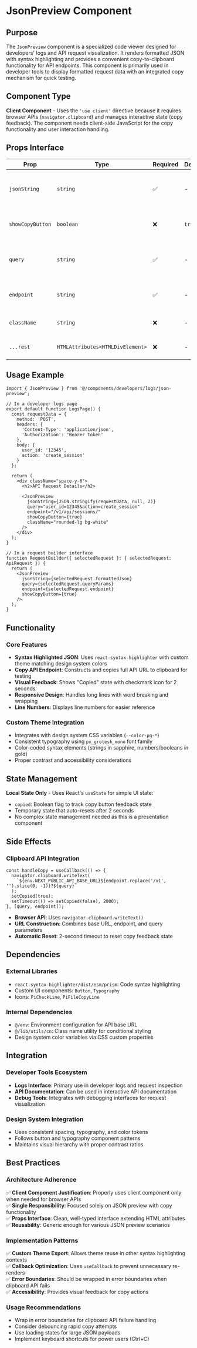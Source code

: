 # JsonPreview Component

## Purpose

The `JsonPreview` component is a specialized code viewer designed for developers' logs and API request visualization. It renders formatted JSON with syntax highlighting and provides a convenient copy-to-clipboard functionality for API endpoints. This component is primarily used in developer tools to display formatted request data with an integrated copy mechanism for quick testing.

## Component Type

**Client Component** - Uses the `'use client'` directive because it requires browser APIs (`navigator.clipboard`) and manages interactive state (copy feedback). The component needs client-side JavaScript for the copy functionality and user interaction handling.

## Props Interface

| Prop | Type | Required | Default | Description |
|------|------|----------|---------|-------------|
| `jsonString` | `string` | ✅ | - | The JSON string to be displayed with syntax highlighting |
| `showCopyButton` | `boolean` | ❌ | `true` | Controls visibility of the copy button |
| `query` | `string` | ✅ | - | Query parameters for the API request URL construction |
| `endpoint` | `string` | ✅ | - | API endpoint path for URL construction |
| `className` | `string` | ❌ | - | Additional CSS classes for styling |
| `...rest` | `HTMLAttributes<HTMLDivElement>` | ❌ | - | Standard HTML div attributes |

## Usage Example

```tsx
import { JsonPreview } from '@/components/developers/logs/json-preview';

// In a developer logs page
export default function LogsPage() {
  const requestData = {
    method: 'POST',
    headers: {
      'Content-Type': 'application/json',
      'Authorization': 'Bearer token'
    },
    body: {
      user_id: '12345',
      action: 'create_session'
    }
  };

  return (
    <div className="space-y-6">
      <h2>API Request Details</h2>
      
      <JsonPreview
        jsonString={JSON.stringify(requestData, null, 2)}
        query="user_id=12345&action=create_session"
        endpoint="/v1/api/sessions/"
        showCopyButton={true}
        className="rounded-lg bg-white"
      />
    </div>
  );
}

// In a request builder interface
function RequestBuilder({ selectedRequest }: { selectedRequest: ApiRequest }) {
  return (
    <JsonPreview
      jsonString={selectedRequest.formattedJson}
      query={selectedRequest.queryParams}
      endpoint={selectedRequest.endpoint}
      showCopyButton={true}
    />
  );
}
```

## Functionality

### Core Features
- **Syntax Highlighted JSON**: Uses `react-syntax-highlighter` with custom theme matching design system colors
- **Copy API Endpoint**: Constructs and copies full API URL to clipboard for testing
- **Visual Feedback**: Shows "Copied" state with checkmark icon for 2 seconds
- **Responsive Design**: Handles long lines with word breaking and wrapping
- **Line Numbers**: Displays line numbers for easier reference

### Custom Theme Integration
- Integrates with design system CSS variables (`--color-pg-*`)
- Consistent typography using `px_grotesk_mono` font family
- Color-coded syntax elements (strings in sapphire, numbers/booleans in gold)
- Proper contrast and accessibility considerations

## State Management

**Local State Only** - Uses React's `useState` for simple UI state:
- `copied`: Boolean flag to track copy button feedback state
- Temporary state that auto-resets after 2 seconds
- No complex state management needed as this is a presentation component

## Side Effects

### Clipboard API Integration
```tsx
const handleCopy = useCallback(() => {
  navigator.clipboard.writeText(
    `${env.NEXT_PUBLIC_API_BASE_URL}${endpoint.replace('/v1', '').slice(0, -1)}?${query}`
  );
  setCopied(true);
  setTimeout(() => setCopied(false), 2000);
}, [query, endpoint]);
```

- **Browser API**: Uses `navigator.clipboard.writeText()`
- **URL Construction**: Combines base URL, endpoint, and query parameters
- **Automatic Reset**: 2-second timeout to reset copy feedback state

## Dependencies

### External Libraries
- `react-syntax-highlighter/dist/esm/prism`: Code syntax highlighting
- Custom UI components: `Button`, `Typography`
- Icons: `PiCheckLine`, `PiFileCopyLine`

### Internal Dependencies
- `@/env`: Environment configuration for API base URL
- `@/lib/utils/cn`: Class name utility for conditional styling
- Design system color variables via CSS custom properties

## Integration

### Developer Tools Ecosystem
- **Logs Interface**: Primary use in developer logs and request inspection
- **API Documentation**: Can be used in interactive API documentation
- **Debug Tools**: Integrates with debugging interfaces for request visualization

### Design System Integration
- Uses consistent spacing, typography, and color tokens
- Follows button and typography component patterns
- Maintains visual hierarchy with proper contrast ratios

## Best Practices

### Architecture Adherence
✅ **Client Component Justification**: Properly uses client component only when needed for browser APIs  
✅ **Single Responsibility**: Focused solely on JSON preview with copy functionality  
✅ **Props Interface**: Clean, well-typed interface extending HTML attributes  
✅ **Reusability**: Generic enough for various JSON preview scenarios  

### Implementation Patterns
✅ **Custom Theme Export**: Allows theme reuse in other syntax highlighting contexts  
✅ **Callback Optimization**: Uses `useCallback` to prevent unnecessary re-renders  
✅ **Error Boundaries**: Should be wrapped in error boundaries when clipboard API fails  
✅ **Accessibility**: Provides visual feedback for copy actions  

### Usage Recommendations
- Wrap in error boundaries for clipboard API failure handling
- Consider debouncing rapid copy attempts
- Use loading states for large JSON payloads
- Implement keyboard shortcuts for power users (Ctrl+C)